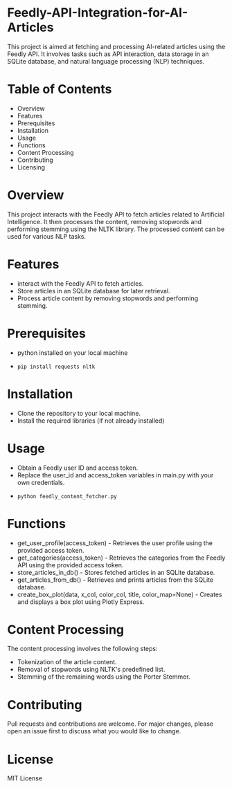 # Feedly-API-Integration-for-AI-Articles

This project is aimed at fetching and processing AI-related articles using the Feedly API. It involves tasks such as API interaction, data storage in an SQLite database, and natural language processing (NLP) techniques.

# Table of Contents
  - Overview
  - Features
  - Prerequisites
  - Installation
  - Usage
  - Functions
  - Content Processing
  - Contributing
  - Licensing

# Overview
This project interacts with the Feedly API to fetch articles related to Artificial Intelligence. It then processes the content, removing stopwords and performing stemming using the NLTK library. The processed content can be used for various NLP tasks.

# Features
  - interact with the Feedly API to fetch articles.
  - Store articles in an SQLite database for later retrieval.
  - Process article content by removing stopwords and performing stemming.

# Prerequisites
  - python installed on your local machine
  - ```
    pip install requests nltk
    ```
    
# Installation

  - Clone the repository to your local machine.
  - Install the required libraries (if not already installed)

# Usage
  - Obtain a Feedly user ID and access token.
  - Replace the user_id and access_token variables in main.py with your own credentials.
  - ```
    python feedly_content_fetcher.py
    ```

# Functions
  - get_user_profile(access_token) - Retrieves the user profile using the provided access token.
  - get_categories(access_token) - Retrieves the categories from the Feedly API using the provided access token.
  - store_articles_in_db() - Stores fetched articles in an SQLite database.
  - get_articles_from_db() - Retrieves and prints articles from the SQLite database.
  - create_box_plot(data, x_col, color_col, title, color_map=None) - Creates and displays a box plot using Plotly Express.

# Content Processing
The content processing involves the following steps:
  - Tokenization of the article content.
  - Removal of stopwords using NLTK's predefined list.
  - Stemming of the remaining words using the Porter Stemmer.

# Contributing
Pull requests and contributions are welcome. For major changes, please open an issue first to discuss what you would like to change.

# License
MIT License


    
